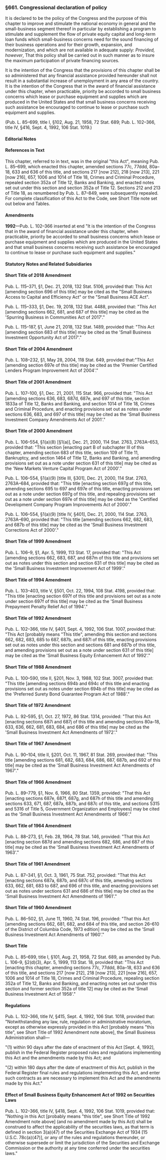 ### §661. Congressional declaration of policy ###

It is declared to be the policy of the Congress and the purpose of this chapter to improve and stimulate the national economy in general and the small-business segment thereof in particular by establishing a program to stimulate and supplement the flow of private equity capital and long-term loan funds which small-business concerns need for the sound financing of their business operations and for their growth, expansion, and modernization, and which are not available in adequate supply: *Provided, however*, That this policy shall be carried out in such manner as to insure the maximum participation of private financing sources.

It is the intention of the Congress that the provisions of this chapter shall be so administered that any financial assistance provided hereunder shall not result in a substantial increase of unemployment in any area of the country. It is the intention of the Congress that in the award of financial assistance under this chapter, when practicable, priority be accorded to small business concerns which lease or purchase equipment and supplies which are produced in the United States and that small business concerns receiving such assistance be encouraged to continue to lease or purchase such equipment and supplies.

(Pub. L. 85–699, title I, §102, Aug. 21, 1958, 72 Stat. 689; Pub. L. 102–366, title IV, §416, Sept. 4, 1992, 106 Stat. 1019.)

#### **Editorial Notes** ####

#### References in Text ####

This chapter, referred to in text, was in the original "this Act", meaning Pub. L. 85–699, which enacted this chapter, amended sections 77c, 77ddd, 80a–18, 633 and 636 of this title, and sections 217 [now 212], 218 [now 213], 221 [now 216], 657, 1006 and 1014 of Title 18, Crimes and Criminal Procedure, repealed section 352a of Title 12, Banks and Banking, and enacted notes set out under this section and section 352a of Title 12. Sections 212 and 213 of Title 18, as renumbered by Pub. L. 87–849, were subsequently repealed. For complete classification of this Act to the Code, see Short Title note set out below and Tables.

#### Amendments ####

**1992**—Pub. L. 102–366 inserted at end "It is the intention of the Congress that in the award of financial assistance under this chapter, when practicable, priority be accorded to small business concerns which lease or purchase equipment and supplies which are produced in the United States and that small business concerns receiving such assistance be encouraged to continue to lease or purchase such equipment and supplies."

#### **Statutory Notes and Related Subsidiaries** ####

#### Short Title of 2018 Amendment ####

Pub. L. 115–371, §1, Dec. 21, 2018, 132 Stat. 5106, provided that: This Act [amending section 696 of this title] may be cited as the "Small Business Access to Capital and Efficiency Act" or the "Small Business ACE Act".

Pub. L. 115–333, §1, Dec. 19, 2018, 132 Stat. 4488, provided that: "This Act [amending sections 662, 681, and 687 of this title] may be cited as the 'Spurring Business in Communities Act of 2017'."

Pub. L. 115–187, §1, June 21, 2018, 132 Stat. 1489, provided that: "This Act [amending section 683 of this title] may be cited as the 'Small Business Investment Opportunity Act of 2017'."

#### Short Title of 2004 Amendment ####

Pub. L. 108–232, §1, May 28, 2004, 118 Stat. 649, provided that:"This Act [amending section 697e of this title] may be cited as the 'Premier Certified Lenders Program Improvement Act of 2004'."

#### Short Title of 2001 Amendment ####

Pub. L. 107–100, §1, Dec. 21, 2001, 115 Stat. 966, provided that: "This Act [amending sections 636, 683, 687d, 687e, and 697 of this title, section 1833a of Title 12, Banks and Banking, and section 1014 of Title 18, Crimes and Criminal Procedure, and enacting provisions set out as notes under sections 636, 683, and 697 of this title] may be cited as the 'Small Business Investment Company Amendments Act of 2001'."

#### Short Title of 2000 Amendment ####

Pub. L. 106–554, §1(a)(8) [§1(a)], Dec. 21, 2000, 114 Stat. 2763, 2763A–653, provided that: "This section [enacting part B of subchapter III of this chapter, amending section 683 of this title, section 109 of Title 11, Bankruptcy, and section 1464 of Title 12, Banks and Banking, and amending provisions set out as a note under section 631 of this title] may be cited as the 'New Markets Venture Capital Program Act of 2000'."

Pub. L. 106–554, §1(a)(9) [title III, §301], Dec. 21, 2000, 114 Stat. 2763, 2763A–684, provided that: "This title [enacting section 697g of this title, amending sections 695 to 697 and 697e of this title, enacting provisions set out as a note under section 697g of this title, and repealing provisions set out as a note under section 697e of this title] may be cited as the 'Certified Development Company Program Improvements Act of 2000'."

Pub. L. 106–554, §1(a)(9) [title IV, §401], Dec. 21, 2000, 114 Stat. 2763, 2763A–690, provided that: "This title [amending sections 662, 682, 683, and 687b of this title] may be cited as the 'Small Business Investment Corrections Act of 2000'."

#### Short Title of 1999 Amendment ####

Pub. L. 106–9, §1, Apr. 5, 1999, 113 Stat. 17, provided that: "This Act [amending sections 662, 683, 687, and 687m of this title and provisions set out as notes under this section and section 631 of this title] may be cited as the 'Small Business Investment Improvement Act of 1999'."

#### Short Title of 1994 Amendment ####

Pub. L. 103–403, title V, §501, Oct. 22, 1994, 108 Stat. 4198, provided that: "This title [enacting section 697f of this title and provisions set out as a note under section 697f of this title] may be cited as the 'Small Business Prepayment Penalty Relief Act of 1994'."

#### Short Title of 1992 Amendment ####

Pub. L. 102–366, title IV, §401, Sept. 4, 1992, 106 Stat. 1007, provided that: "This Act [probably means "This title", amending this section and sections 662, 682, 683, 685 to 687, 687b, and 687l of this title, enacting provisions set out as notes under this section and sections 681 and 687b of this title, and amending provisions set out as a note under section 631 of this title] may be cited as the 'Small Business Equity Enhancement Act of 1992'."

#### Short Title of 1988 Amendment ####

Pub. L. 100–590, title II, §201, Nov. 3, 1988, 102 Stat. 3007, provided that: "This title [amending sections 694b and 694c of this title and enacting provisions set out as notes under section 694b of this title] may be cited as the 'Preferred Surety Bond Guarantee Program Act of 1988'."

#### Short Title of 1972 Amendment ####

Pub. L. 92–595, §1, Oct. 27, 1972, 86 Stat. 1314, provided: "That this Act [enacting sections 687i and 687j of this title and amending sections 80a–18, 633, 636, 662, 681, 683, 684, and 686 of this title] may be cited as the 'Small Business Investment Act Amendments of 1972'."

#### Short Title of 1967 Amendment ####

Pub. L. 90–104, title II, §201, Oct. 11, 1967, 81 Stat. 269, provided that: "This title [amending sections 681, 682, 683, 684, 686, 687, 687b, and 692 of this title] may be cited as the 'Small Business Investment Act Amendments of 1967'."

#### Short Title of 1966 Amendment ####

Pub. L. 89–779, §1, Nov. 6, 1966, 80 Stat. 1359, provided: "That this Act [enacting sections 687e, 687f, 687g, and 687h of this title and amending sections 633, 671, 687, 687a, 687b, and 687c of this title, and sections 5315 and 5316 of Title 5, Government Organization and Employees] may be cited as the 'Small Business Investment Act Amendments of 1966'."

#### Short Title of 1964 Amendment ####

Pub. L. 88–273, §1, Feb. 28, 1964, 78 Stat. 146, provided: "That this Act [enacting section 687d and amending sections 682, 686, and 687 of this title] may be cited as the 'Small Business Investment Act Amendments of 1963'."

#### Short Title of 1961 Amendment ####

Pub. L. 87–341, §1, Oct. 3, 1961, 75 Stat. 752, provided: "That this Act [enacting sections 687a, 687b, and 687c of this title, amending sections 633, 662, 681, 683 to 687, and 696 of this title, and enacting provisions set out as notes under sections 631 and 686 of this title] may be cited as the 'Small Business Investment Act Amendments of 1961'."

#### Short Title of 1960 Amendment ####

Pub. L. 86–502, §1, June 11, 1960, 74 Stat. 196, provided: "That this Act [amending sections 662, 681, 682, and 684 of this title, and section 26–610 of the District of Columbia Code, 1973 edition] may be cited as the 'Small Business Investment Act Amendments of 1960'."

#### Short Title ####

Pub. L. 85–699, title I, §101, Aug. 21, 1958, 72 Stat. 689, as amended by Pub. L. 106–9, §2(d)(3), Apr. 5, 1999, 113 Stat. 18, provided that: "This Act [enacting this chapter, amending sections 77c, 77ddd, 80a–18, 633 and 636 of this title, and sections 217 [now 212], 218 [now 213], 221 [now 216], 657, 1006 and 1014 of Title 18, Crimes and Criminal Procedure, repealing section 352a of Title 12, Banks and Banking, and enacting notes set out under this section and former section 352a of title 12] may be cited as the 'Small Business Investment Act of 1958'."

#### Regulations ####

Pub. L. 102–366, title IV, §415, Sept. 4, 1992, 106 Stat. 1018, provided that: "Notwithstanding any law, rule, regulation or administrative moratorium, except as otherwise expressly provided in this Act [probably means "this title", see Short Title of 1992 Amendment note above], the Small Business Administration shall—

"(1) within 90 days after the date of enactment of this Act [Sept. 4, 1992], publish in the Federal Register proposed rules and regulations implementing this Act and the amendments made by this Act; and

"(2) within 180 days after the date of enactment of this Act, publish in the Federal Register final rules and regulations implementing this Act, and enter such contracts as are necessary to implement this Act and the amendments made by this Act."

#### Effect of Small Business Equity Enhancement Act of 1992 on Securities Laws ####

Pub. L. 102–366, title IV, §418, Sept. 4, 1992, 106 Stat. 1019, provided that: "Nothing in this Act [probably means "this title", see Short Title of 1992 Amendment note above] (and no amendment made by this Act) shall be construed to affect the applicability of the securities laws, as that term is defined in section 3(a)(47) of the Securities Exchange Act of 1934 [15 U.S.C. 78c(a)(47)], or any of the rules and regulations thereunder, or otherwise supersede or limit the jurisdiction of the Securities and Exchange Commission or the authority at any time conferred under the securities laws."